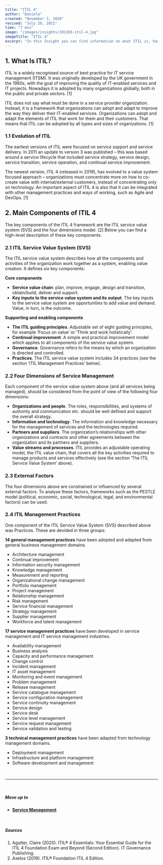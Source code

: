 ```yaml
---
title: "ITIL 4"
author: "Daniela"
created: "November 3, 2020"
revised: "July 29, 2021"
time: "7 min"
image: "/images/insights/201103-itil-4.jpg"
imageTitle: "ITIL 4"
excerpt: "In this Insight you can find information on what ITIL is, how it has evolved, and what the main components of ITIL are."
---
```


## 1. What Is ITIL?

ITIL is a widely recognised source of best practice for IT service management (ITSM). It was originally developed by the UK government in the 1980s, with the goal of improving the quality of IT-enabled services and IT projects. Nowadays it is adopted by many organizations globally, both in the public and private sectors. [1]

ITIL does not say what must be done in a service provider organization. Instead, it is a framework that organizations can adopt and adapt to improve the way they deliver their IT-enabled services. Organizations can adopt and adapt the elements of ITIL that work for them and their customers. That means that ITIL can be adopted by all types and sizes of organizations. [1]

### 1.1 Evolution of ITIL

The earliest versions of ITIL were focused on service support and service delivery. In 2011 an update to version 3 was published – this was based around a service lifecycle that included service strategy, service design, service transition, service operation, and continual service improvement.

The newest version, ITIL 4 (released in 2019), has evolved to a value system focused approach – organizations must concentrate more on how to co-create value with internal/external customers, instead of concentrating only on technology. An important aspect of ITIL 4 is also that it can be integrated with other management practices and ways of working, such as Agile and DevOps. [1]

## 2. Main Components of ITIL 4

The key components of the ITIL 4 framework are the ITIL service value system (SVS) and the four dimensions model. [2] Below you can find a high-level description of these key components.

### 2.1 ITIL Service Value System (SVS)

The ITIL service value system describes how all the components and activities of the organization work together as a system, enabling value creation. It defines six key components:  

**Core components**

- **Service value chain**: plan, improve, engage, design and transition, obtain/build, deliver and support.
- **Key inputs to the service value system and its output**. The key inputs to the service value system are opportunities to add value and demand. Value, in turn, is the outcome.

**Supporting and enabling components**

- **The ITIL guiding principles**. Adjustable set of eight guiding principles, for example ‘Focus on value’ or ‘Think and work holistically’. 
- **Continual improvement**. A simple and practical improvement model which applies to all components of the service value system. 
- **Governance**. Governance refers to the means by which an organization is directed and controlled.
- **Practices**. The ITIL service value system includes 34 practices (see the section ‘ITIL Management Practices’ below).

### 2.2 Four Dimensions of Service Management

Each component of the service value system above (and all services being managed), should be considered from the point of view of the following four dimensions:

- **Organizations and people**. The roles, responsibilities, and systems of authority and communication etc. should be well defined and support the overall strategy.
- **Information and technology**. The information and knowledge necessary for the management of services and the technologies required.
- **Partners and suppliers**. The organization’s relationships with other organizations and contracts and other agreements between the organization and its partners and suppliers.
- **Value streams and processes**. ITIL provides an adjustable operating model, the ITIL value chain, that covers all the key activities required to manage products and services effectively (see the section ‘The ITIL Service Value System’ above).

### 2.3 External Factors

The four dimensions above are constrained or influenced by several external factors. To analyse these factors, frameworks such as the PESTLE model (political, economic, social, technological, legal, and environmental factors) can be used.

### 2.4 ITIL Management Practices

One component of the ITIL Service Value System (SVS) described above was Practices. These are devided in three groups: 

**14 general management practices** have been adopted and adapted from general business management domains.

- Architecture management
- Continual improvement
- Information security management
- Knowledge management
- Measurement and reporting
- Organizational change management
- Portfolio management
- Project management
- Relationship management
- Risk management
- Service financial management
- Strategy management
- Supplier management
- Workforce and talent management

**17 service management practices** have been developed in service management and IT service management industries.

- Availability management
- Business analysis
- Capacity and performance management
- Change control
- Incident management
- IT asset management
- Monitoring and event management
- Problem management
- Release management
- Service catalogue management
- Service configuration management
- Service continuity management
- Service design
- Service desk
- Service level management
- Service request management
- Service validation and testing

**3 technical management practices** have been adapted from technology management domains.

- Deployment management
- Infrastructure and platform management
- Software development and management

&nbsp;

***
&nbsp;

##### Move up to

- [**Service Management**](/insights/service-management)

&nbsp;

##### Sources

1. Agutter, Claire (2020). ITIL® 4 Essentials: Your Essential Guide for the ITIL 4 Foundation Exam and Beyond (Second Edition). IT Governance Publishing.
2. Axelos (2019). ITIL® Foundation ITIL 4 Edition.
